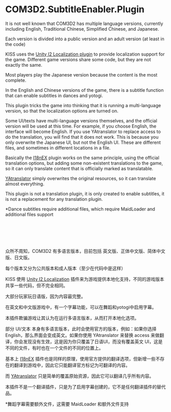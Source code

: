 # COM3D2.SubtitleEnabler.Plugin

It is not well known that COM3D2 has multiple language versions, currently including English, Traditional Chinese, Simplified Chinese, and Japanese.

Each version is divided into a public version and an adult version (at least in the code)

KISS uses the [Unity I2 Localization plugin](https://assetstore.unity.com/packages/tools/localization/i2-localization-14884) to provide localization support for the game. Different game versions share some code, but they are not exactly the same.


Most players play the Japanese version because the content is the most complete.

In the English and Chinese versions of the game, there is a subtitle function that can enable subtitles in dances and yotogi.

This plugin tricks the game into thinking that it is running a multi-language version, so that the localization options are turned on.

Some UI/texts have multi-language versions themselves, and the official version will be used at this time. For example, if you choose English, the interface will become English. If you use YAtranslator to replace access to do the translation, you will find that it does not work. This is because you only overwrite the Japanese UI, but not the English UI. These are different files, and sometimes in different locations in a file.

Basically the [I18nEX](https://github.com/ghorsington/COM3D2.i18nEx) plugin works on the same principle, using the official translation options, but adding some non-existent translations to the game, so it can only translate content that is officially marked as translatable.

[YAtranslator](https://github.com/ghorsington/CM3D2.YATranslator) simply overwrites the original resources, so it can translate almost everything.

This plugin is not a translation plugin, it is only created to enable subtitles, it is not a replacement for any translation plugin.

*Dance subtitles require additional files, which require MaidLoader and additional files support

<br>
<br>
<br>
<br>



众所不周知，COM3D2 有多语言版本，目前包括 英文版、正体中文版、简体中文版、日文版。

每个版本又分为公共版本和成人版本（至少在代码中是这样）

KISS 使用 [Unity I2 Localization](https://assetstore.unity.com/packages/tools/localization/i2-localization-14884) 插件来为游戏提供本地化支持，不同的游戏版本共享一些代码，但不完全相同。


大部分玩家玩日语版，因为内容最完整。

在英文和中文版游戏中，有一个字幕功能，可以在舞蹈和yotogi中启用字幕。

本插件欺骗游戏让其认为在运行多语言版本，从而打开本地化选项。

部分 UI/文本 本身有多语言版本，此时会使用官方的版本，例如：如果你选择 English，那么界面会变成英文。如果你使用 YAtranslator 来替换 access 来做翻译，你会发现没有生效，这是因为你只覆盖了日语UI，而没有覆盖英文 UI，这是不同的文件，有时也在一个文件的不同的位置上。

基本上 [I18nEX](https://github.com/ghorsington/COM3D2.i18nEx) 插件也是同样的原理，使用官方提供的翻译选项，但新增一些不存在的翻译到游戏中，因此它只能翻译官方标记为可翻译的内容。

而 [YAtranslator](https://github.com/ghorsington/CM3D2.YATranslator) 只是简单的覆盖原始资源，因此它可以翻译几乎所有内容。


本插件不是一个翻译插件，只是为了启用字幕创建的，它不是任何翻译插件的替代品。




*舞蹈字幕需要额外文件，这需要 MaidLoader 和额外文件支持
